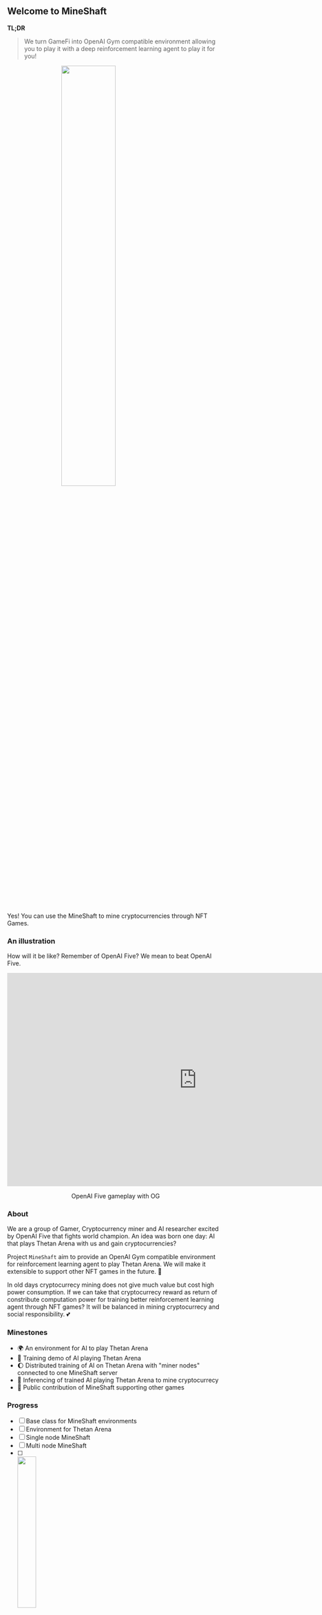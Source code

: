 ## Welcome to MineShaft
**TL;DR**
> We turn GameFi into OpenAI Gym compatible environment allowing you to play it with a deep reinforcement learning agent to play it for you!

<img src="https://github.com/Kush-Gold-Rush/MineShaft/blob/gh-pages/img/minersOvertime.png?raw=true" style="display: block; margin-left: auto; margin-right: auto; width: 50%;" />

Yes! You can use the MineShaft to mine cryptocurrencies through NFT Games.

### An illustration
How will it be like? Remember of OpenAI Five? We mean to beat OpenAI Five.
<center>
  <iframe width="880" height="495" src="https://www.youtube.com/embed/ixyb9yMW3ns" title="YouTube video player" frameborder="0" allow="accelerometer; autoplay; clipboard-write; encrypted-media; gyroscope; picture-in-picture" allowfullscreen></iframe>
  <p>OpenAI Five gameplay with OG</p>
</center>

### About
We are a group of Gamer, Cryptocurrency miner and AI researcher excited by OpenAI Five that fights world champion. An idea was born one day: AI that plays Thetan Arena with us and gain cryptocurrencies?

Project `MineShaft` aim to provide an OpenAI Gym compatible environment for reinforcement learning agent to play Thetan Arena. We will make it extensible to support other NFT games in the future. 🚀

In old days cryptocurrecy mining does not give much value but cost high power consumption. If we can take that cryptocurrecy reward as return of constribute computation power for training better reinforcement learning agent through NFT games? It will be balanced in mining cryptocurrecy and social responsibility. 💕

### Minestones
- 🌍 An environment for AI to play Thetan Arena
- 🚀 Training demo of AI playing Thetan Arena
- 🌔 Distributed training of AI on Thetan Arena with "miner nodes" connected to one MineShaft server
- 🌠 Inferencing of trained AI playing Thetan Arena to mine cryptocurrecy
- 👾 Public contribution of MineShaft supporting other games
<!-- - 🤖 Public contribution of "Miner" by developing new reinforcement learning agents (Project `Miner`, to be announced later) -->
<!-- - 📊 Official benchmark of AI models on each game -->
<!-- - 🏪 Marketplace for reinforcement learning agents in "Miner" for industrial robotics (revenue sharing with contributor) -->

### Progress
- [ ] Base class for MineShaft environments
- [ ] Environment for Thetan Arena
- [ ] Single node MineShaft
- [ ] Multi node MineShaft
- [ ] <img src="https://github.com/Kush-Gold-Rush/MineShaft/blob/gh-pages/img/Multi-nodeIllustration.jpg?raw=true" style="display: block; width: 30%;" />

### Social Media
Blog... (Twitter, pending)
Chat room... (Discord, debugging)
<!-- <center>
  <iframe src="https://discord.com/widget?id=970501981317767218&theme=dark" width="350" height="500" allowtransparency="true" frameborder="0" sandbox="allow-popups allow-popups-to-escape-sandbox allow-same-origin allow-scripts">
  </iframe>
</center> -->

### Contribute or Sponsor
Tasks of status "Todos" or "In progress" on project kanban will be listed in issues. Fork, develop and sumbit pull request. 💖

**Level of contributing:**
- 🍼 Test and issue report for bugs
- 📚 Read and improve our documentation, write more to help people using MineShaft
- ✍️ Turn discussion in development channel into short Blog post
- 🔧 Fork, develop, document and submit pull request
- 🚧 Maintain the source code, document and infrastructure

> ⚠️ GitHub sponsors application on waitlist

With your sponsor, we can hire experienced developer to boost our developemnt, maintain public MineShaft server, support more games and provide more supplementary information to our community (e.g. Official tutorial on AI training with MineShaft, workshop about developing reinforcement learning, technical support for your AI research with our tools).

**Level of sponsorship:**
- 👛 Supportor
- 💵 Customer
- 💳 Contributor
- 💰 Partner

Contact our core maintainer through E-Mail [hello@sabie.ai](mailto:hello@sabie.ai?subject=TellMeMoreMineShaft&body=Hi)
